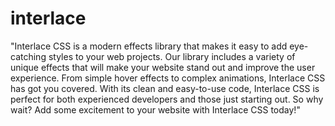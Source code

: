 # interlace
 "Interlace CSS is a modern effects library that makes it easy to add eye-catching styles to your web projects. Our library includes a variety of unique effects that will make your website stand out and improve the user experience. From simple hover effects to complex animations, Interlace CSS has got you covered. With its clean and easy-to-use code, Interlace CSS is perfect for both experienced developers and those just starting out. So why wait? Add some excitement to your website with Interlace CSS today!"
